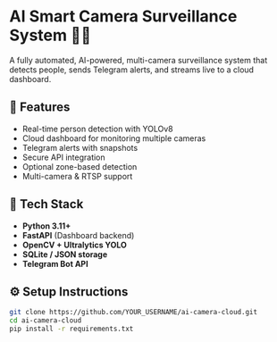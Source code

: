 # AI Smart Camera Surveillance System 🎥🧠

A fully automated, AI-powered, multi-camera surveillance system that detects people, sends Telegram alerts, and streams live to a cloud dashboard.

## 🚀 Features
- Real-time person detection with YOLOv8
- Cloud dashboard for monitoring multiple cameras
- Telegram alerts with snapshots
- Secure API integration
- Optional zone-based detection
- Multi-camera & RTSP support

## 🧰 Tech Stack
- **Python 3.11+**
- **FastAPI** (Dashboard backend)
- **OpenCV + Ultralytics YOLO**
- **SQLite / JSON storage**
- **Telegram Bot API**

## ⚙️ Setup Instructions
```bash
git clone https://github.com/YOUR_USERNAME/ai-camera-cloud.git
cd ai-camera-cloud
pip install -r requirements.txt

